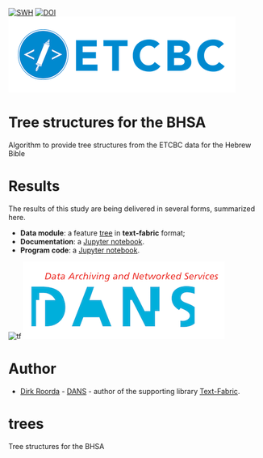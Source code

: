 [![SWH](https://archive.softwareheritage.org/badge/origin/https://github.com/ETCBC/phono/)](https://archive.softwareheritage.org/browse/origin/https://github.com/ETCBC/phono/)
[![DOI](https://zenodo.org/badge/104842823.svg)](https://zenodo.org/badge/latestdoi/104842823)
[![etcbc](programs/images/etcbc.png)](http://www.etcbc.nl)

# Tree structures for the BHSA

Algorithm to provide tree structures from the ETCBC data for the Hebrew Bible

# Results

The results of this study are being delivered in several forms, summarized here.

* **Data module**: a feature
  [tree](https://github.com/ETCBC/trees/tree/master/tf)
  in **text-fabric** format;
* **Documentation**: a
  [Jupyter notebook](https://nbviewer.jupyter.org/github/etcbc/trees/blob/master/programs/trees.ipynb).
* **Program code**: a
  [Jupyter notebook](https://github.com/ETCBC/trees/tree/master/programs).

![tf](programs/tf-small.png)
[![dans](programs/images/dans.png)](https://www.dans.knaw.nl)

# Author
* [Dirk Roorda](mailto:dirk.roorda@dans.knaw.nl) -
  [DANS](https://dans.knaw.nl/en/front-page?set_language=en) -
  author of the supporting library
  [Text-Fabric](https://github.com/Dans-labs/text-fabric).

# trees
Tree structures for the BHSA
